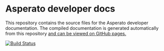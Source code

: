 # Asperato developer docs

This repository contains the source files for the Asperato developer documentation. The compiled documentation is generated automatically from this repository [and can be viewed on GitHub pages.](https://asperato.github.io/docs/index.html)

[![Build Status](https://travis-ci.org/Asperato/docs.svg?branch=master)](https://travis-ci.org/Asperato/docs)